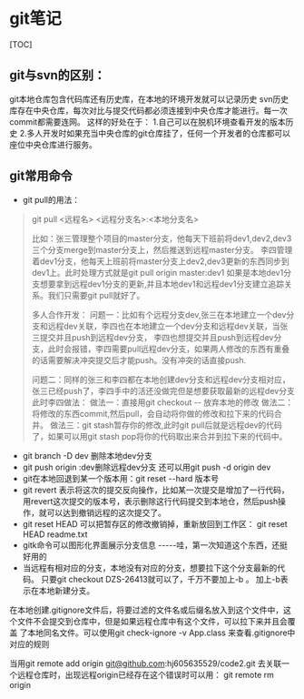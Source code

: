 # git笔记

[TOC]

## git与svn的区别：

git本地仓库包含代码库还有历史库，在本地的环境开发就可以记录历史
svn历史库存在中央仓库，每次对比与提交代码都必须连接到中央仓库才能进行。每一次commit都需要连网。
这样的好处在于：
    1.自己可以在脱机环境查看开发的版本历史
    2.多人开发时如果充当中央仓库的git仓库挂了，任何一个开发者的仓库都可以座位中央仓库进行服务。

## git常用命令

- git pull的用法：

> git pull <远程名> <远程分支名>:<本地分支名>
>
> 比如：张三管理整个项目的master分支，他每天下班前将dev1,dev2,dev3三个分支merge到master分支上，然后推送到远程master分支。
> 	李四管理着dev1分支，他每天上班前将master分支上dev2,dev3更新的东西同步到dev1上。此时处理方式就是git pull origin master:dev1
> 	如果是本地dev1分支想要拿到远程dev1分支的更新,并且本地dev1和远程dev1分支建立追踪关系。我们只需要git pull就好了。
>
> 多人合作开发：
> 问题一：比如有个远程分支dev,张三在本地建立一个dev分支和远程dev关联，李四也在本地建立一个dev分支和远程dev关联，当张三提交并且push到远程dev分支，
> 李四也想提交并且push到远程dev分支，此时会报错，李四需要pull远程dev分支，如果两人修改的东西有重叠的话需要解决冲突提交后才能push。没有冲突的话直接push.
>
> 问题二：同样的张三和李四都在本地创建dev分支和远程dev分支相对应，张三已经push了，李四手中的活还没做完但是想要获取最新的远程dev分支此时李四做法：
> 	做法一：直接用git checkout -- <file> 放弃本地的修改
> 	做法二：将修改的东西commit,然后pull，会自动将你做的修改和拉下来的代码合并。
> 	做法三：git stash暂存你的修改,此时git pull后就是远程dev的代码了，如果可以用git stash pop将你的代码取出来合并到拉下来的代码中。

- git branch -D dev 删除本地dev分支
- git push origin :dev删除远程dev分支 还可以用git push -d origin dev 
- git在本地回退到某一个版本用：git reset --hard 版本号
- git revert <commit-id> 表示将这次的提交反向操作，比如某一次提交是增加了一行代码，用revert这次提交的版本号，表示删除这行代码提交到本地仓，然后push操作，就可以达到撤销远程的这次提交了。
- git reset HEAD <file> 可以把暂存区的修改撤销掉，重新放回到工作区： git reset HEAD readme.txt
- gitk命令可以图形化界面展示分支信息 -----哇，第一次知道这个东西，还挺好用的
- 当远程有相对应的分支，本地没有对应的分支，想要拉下这个分支最新的代码。 只要git checkout DZS-26413就可以了，千万不要加上-b 。 加上-b表示在本地新建分支。

在本地创建.gitignore文件后，将要过滤的文件名或后缀名放入到这个文件中，这个文件不会提交到仓库中，但是如果远程仓库中有这个文件，可以拉下来并且会覆盖
了本地同名文件。可以使用git check-ignore -v App.class 来查看.gitignore中对应的规则

当用git remote add origin git@github.com:hj605635529/code2.git 去关联一个远程仓库时，出现远程origin已经存在这个错误时可以用：
 git remote rm origin



